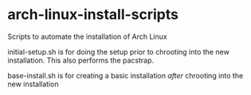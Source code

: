 # arch-linux-install-scripts
Scripts to automate the installation of Arch Linux

initial-setup.sh is for doing the setup prior to chrooting into the new installation. This also performs the pacstrap.

base-install.sh is for creating a basic installation *after* chrooting into the new installation

